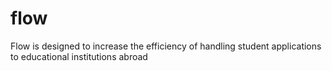 # flow
Flow is designed to increase the efficiency of handling student applications to educational institutions abroad

